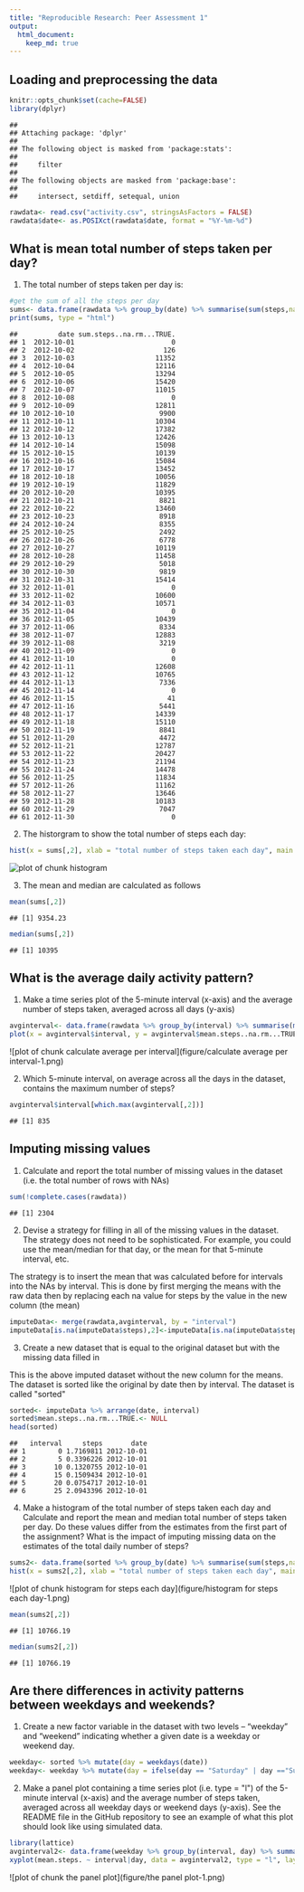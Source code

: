 ```yaml
---
title: "Reproducible Research: Peer Assessment 1"
output: 
  html_document:
    keep_md: true
---
```



## Loading and preprocessing the data
<!-- rmarkdown v1 -->

```r
knitr::opts_chunk$set(cache=FALSE)
library(dplyr)
```

```
## 
## Attaching package: 'dplyr'
## 
## The following object is masked from 'package:stats':
## 
##     filter
## 
## The following objects are masked from 'package:base':
## 
##     intersect, setdiff, setequal, union
```

```r
rawdata<- read.csv("activity.csv", stringsAsFactors = FALSE)
rawdata$date<- as.POSIXct(rawdata$date, format = "%Y-%m-%d")
```


## What is mean total number of steps taken per day?

1. The total number of steps taken per day is:

```r
#get the sum of all the steps per day
sums<- data.frame(rawdata %>% group_by(date) %>% summarise(sum(steps,na.rm = TRUE)))
print(sums, type = "html")
```

```
##          date sum.steps..na.rm...TRUE.
## 1  2012-10-01                        0
## 2  2012-10-02                      126
## 3  2012-10-03                    11352
## 4  2012-10-04                    12116
## 5  2012-10-05                    13294
## 6  2012-10-06                    15420
## 7  2012-10-07                    11015
## 8  2012-10-08                        0
## 9  2012-10-09                    12811
## 10 2012-10-10                     9900
## 11 2012-10-11                    10304
## 12 2012-10-12                    17382
## 13 2012-10-13                    12426
## 14 2012-10-14                    15098
## 15 2012-10-15                    10139
## 16 2012-10-16                    15084
## 17 2012-10-17                    13452
## 18 2012-10-18                    10056
## 19 2012-10-19                    11829
## 20 2012-10-20                    10395
## 21 2012-10-21                     8821
## 22 2012-10-22                    13460
## 23 2012-10-23                     8918
## 24 2012-10-24                     8355
## 25 2012-10-25                     2492
## 26 2012-10-26                     6778
## 27 2012-10-27                    10119
## 28 2012-10-28                    11458
## 29 2012-10-29                     5018
## 30 2012-10-30                     9819
## 31 2012-10-31                    15414
## 32 2012-11-01                        0
## 33 2012-11-02                    10600
## 34 2012-11-03                    10571
## 35 2012-11-04                        0
## 36 2012-11-05                    10439
## 37 2012-11-06                     8334
## 38 2012-11-07                    12883
## 39 2012-11-08                     3219
## 40 2012-11-09                        0
## 41 2012-11-10                        0
## 42 2012-11-11                    12608
## 43 2012-11-12                    10765
## 44 2012-11-13                     7336
## 45 2012-11-14                        0
## 46 2012-11-15                       41
## 47 2012-11-16                     5441
## 48 2012-11-17                    14339
## 49 2012-11-18                    15110
## 50 2012-11-19                     8841
## 51 2012-11-20                     4472
## 52 2012-11-21                    12787
## 53 2012-11-22                    20427
## 54 2012-11-23                    21194
## 55 2012-11-24                    14478
## 56 2012-11-25                    11834
## 57 2012-11-26                    11162
## 58 2012-11-27                    13646
## 59 2012-11-28                    10183
## 60 2012-11-29                     7047
## 61 2012-11-30                        0
```
2. The historgram to show the total number of steps each day:

```r
hist(x = sums[,2], xlab = "total number of steps taken each day", main =  "histogram")
```

![plot of chunk histogram](figure/histogram-1.png) 

3. The mean and median are calculated as follows

```r
mean(sums[,2])
```

```
## [1] 9354.23
```

```r
median(sums[,2])
```

```
## [1] 10395
```



## What is the average daily activity pattern?
1. Make a time series plot of the 5-minute interval (x-axis) and the average number of steps taken, averaged across all days (y-axis)

```r
avginterval<- data.frame(rawdata %>% group_by(interval) %>% summarise(mean(steps,na.rm = TRUE)))
plot(x = avginterval$interval, y = avginterval$mean.steps..na.rm...TRUE.,xlab = "5-minute interval",ylab = "average number of steps taken, averaged across all days",type = "l")
```

![plot of chunk calculate average per interval](figure/calculate average per interval-1.png) 

2. Which 5-minute interval, on average across all the days in the dataset, contains the maximum number of steps?

```r
avginterval$interval[which.max(avginterval[,2])]
```

```
## [1] 835
```

## Imputing missing values

1. Calculate and report the total number of missing values in the dataset (i.e. the total number of rows with NAs)


```r
sum(!complete.cases(rawdata))
```

```
## [1] 2304
```
2. Devise a strategy for filling in all of the missing values in the dataset. The strategy does not need to be sophisticated. For example, you could use the mean/median for that day, or the mean for that 5-minute interval, etc.  

The strategy is to insert the mean that was calculated before for intervals into the NAs by interval.
This is done by first merging the means with the raw data
then by replacing each na value for steps by the value in the new column (the mean)

```r
imputeData<- merge(rawdata,avginterval, by = "interval")
imputeData[is.na(imputeData$steps),2]<-imputeData[is.na(imputeData$steps),4]
```

3. Create a new dataset that is equal to the original dataset but with the missing data filled in  

This is the above imputed dataset without the new column for the means. The dataset is sorted like the original by date then by interval. The dataset is called "sorted"

```r
sorted<- imputeData %>% arrange(date, interval)
sorted$mean.steps..na.rm...TRUE.<- NULL
head(sorted)
```

```
##   interval     steps       date
## 1        0 1.7169811 2012-10-01
## 2        5 0.3396226 2012-10-01
## 3       10 0.1320755 2012-10-01
## 4       15 0.1509434 2012-10-01
## 5       20 0.0754717 2012-10-01
## 6       25 2.0943396 2012-10-01
```

4. Make a histogram of the total number of steps taken each day and Calculate and report the mean and median total number of steps taken per day. Do these values differ from the estimates from the first part of the assignment? What is the impact of imputing missing data on the estimates of the total daily number of steps?


```r
sums2<- data.frame(sorted %>% group_by(date) %>% summarise(sum(steps,na.rm = TRUE)))
hist(x = sums2[,2], xlab = "total number of steps taken each day", main =  "histogram after adding means for NAs")
```

![plot of chunk histogram for steps each day](figure/histogram for steps each day-1.png) 

```r
mean(sums2[,2])
```

```
## [1] 10766.19
```

```r
median(sums2[,2])
```

```
## [1] 10766.19
```

## Are there differences in activity patterns between weekdays and weekends?

1. Create a new factor variable in the dataset with two levels – “weekday” and “weekend” indicating whether a given date is a weekday or weekend day.


```r
weekday<- sorted %>% mutate(day = weekdays(date))
weekday<- weekday %>% mutate(day = ifelse(day == "Saturday" | day =="Sunday",yes = "weekend", no = "weekday"))
```

2. Make a panel plot containing a time series plot (i.e. type = "l") of the 5-minute interval (x-axis) and the average number of steps taken, averaged across all weekday days or weekend days (y-axis). See the README file in the GitHub repository to see an example of what this plot should look like using simulated data.


```r
library(lattice)
avginterval2<- data.frame(weekday %>% group_by(interval, day) %>% summarise(mean(steps)))
xyplot(mean.steps. ~ interval|day, data = avginterval2, type = "l", layout = c(1,2), xlab = "interval", ylab = "number of steps")
```

![plot of chunk the panel plot](figure/the panel plot-1.png) 
